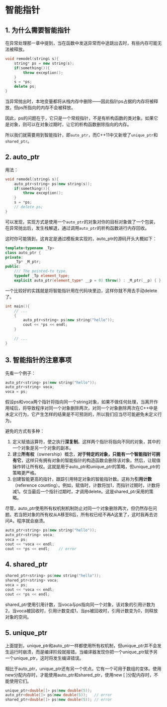 # 智能指针

## 1. 为什么需要智能指针
在异常处理那一章中提到，当在函数中发送异常而中途跳出去时，有些内存可能无法被释放。
```cpp
void remodel(string& s){
    string* ps = new string(s);
    if(something()){
        throw exception();
    }
    s = *ps;
    delete ps;
}
```
当异常抛出时，本地变量都将从栈内存中删除——因此指针ps占据的内存将被释放，但ps所指向的内存不会被释放。

因此，ps的问题在于，它只是一个常规指针，不是有析构函数的类对象。如果它是对象，则可以在对象过期时，让它的析构函数删除指向的内存。

所以我们就需要用到智能指针，即`auto_ptr`，而C++11中又新增了`unique_ptr`和`shared_ptr`。

## 2. auto_ptr
用法：
```cpp
void remodel(string& s){
    auto_ptr<string> ps(new string(s));
    if(something()){
        throw exception();
    }
    s = *ps;
    // delete ps;
}
```
可以发现，实现方式是使用一个`auto_ptr`的对象对你的目标对象做了一个包装，在异常抛出后，发生栈解退，通过调用`auto_ptr`的析构函数进行内存回收。

这时你可能猜到，这肯定是通过模板来实现的，auto_ptr的源码开头大概如下：
```cpp
template<typename _Tp>
class auto_ptr {
private:
    _Tp* _M_ptr;
public:
    /// The pointed-to type.
    typedef _Tp element_type;
    explicit auto_ptr(element_type* __p = 0) throw() : _M_ptr(__p) { }
```

一个比较好的实践就是将智能指针用在代码块里边，这样你就不用去手动delete了。
```cpp
int main(){
    // ...
    {
        auto_ptr<string> ps(new string("hello"));
        cout << *ps << endl;
    }
    
    // ...
}
```

## 3. 智能指针的注意事项
先看一个例子：
```cpp
auto_ptr<string> ps(new string("hello"));
auto_ptr<string> voca;
voca = ps;
```
假设ps和voca两个指针将指向同一个string对象，如果不做任何处理，当离开作用域后，将导致程序对同一个对象删除两次，对同一个对象删除两次在C++中是未定义行为，它产生怎样的结果是不可预测的，所以我们应当尽可能避免未定义行为。

避免的方式有多种：
1. 定义赋值运算符，使之执行**深复制**。这样两个指针将指向不同的对象，其中的一个对象是另一个对象的副本。
2. 建立**所有权**（ownership）概念，**对于特定的对象，只能有一个智能指针可拥有它**，这样只有拥有对象的智能指针的构造函数会删除该对象。然后，让赋值操作转让所有权。这就是用于auto_ptr和unique_ptr的策略，但unique_ptr的策略更严格。
3. 创建智能更高的指针，跟踪引用特定对象的智能指针数。这称为**引用计数**（reference counting）。例如，赋值时，计数将加1，而指针过期时，计数将减1。仅当最后一个指针过期时，才调用delete。这是shared_ptr采用的策略。

尽管，auto_ptr使用所有权机制机制防止对同一个对象删除两次，但仍然存在问题。若当把对象的所有权从A移至B后，所有权已经不再A这里了，这时我再去访问A，程序就会崩溃。
```cpp
auto_ptr<string> ps(new string("hello"));
auto_ptr<string> voca;
voca = ps;
cout << *voca << endl;
cout << *ps << endl;    // error
```

## 4. shared_ptr
```cpp
shared_ptr<string> ps(new string("hello"));
shared_ptr<string> voca;
voca = ps;
cout << *voca << endl;
cout << *ps << endl;
```
shared_ptr使用引用计数，当voca与ps指向同一个对象，该对象的引用计数为2，当voca被回收时，引用计数变成1，当ps被回收时，引用计数变为0，则释放对象的空间。

## 5. unique_ptr
上面提到，unique_ptr和auto_ptr一样都使用所有权机制，但unique_ptr并不会发生运行时崩溃，而是编译阶段就报错。当编译器发现你把一个unique_ptr赋予另一个unique_ptr，这时将发生编译错误。

相比于auto_ptr，unique_ptr还有另一个优点。它有一个可用于数组的变体。使用new分配内存时，才能使用auto_ptr和shared_ptr，使用new [ ]分配内存时，不能使用它们。
```cpp
unique_ptr<double[]> ps(new double(5));
auto_ptr<double[]> ps(new double(5));   // error
shared_ptr<double[]> ps(new double(5)); // error
```

